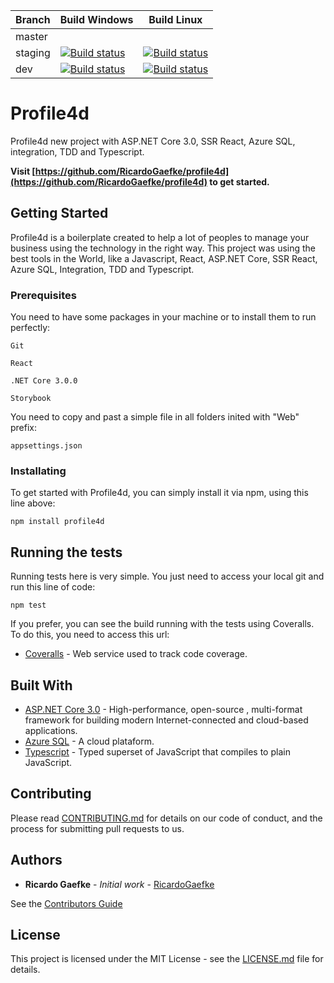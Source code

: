 |Branch|Build Windows|Build Linux
|---|---|---|
|master|   |   |
|staging|[![Build status](https://dev.azure.com/ricardogaefke/Profile4D/_apis/build/status/Staging-WebSite/Staging-WebSite-Windows)](https://dev.azure.com/ricardogaefke/Profile4D/_build/latest?definitionId=17)|[![Build status](https://dev.azure.com/ricardogaefke/Profile4D/_apis/build/status/Staging-WebSite/Staging-WebSite-Linux)](https://dev.azure.com/ricardogaefke/Profile4D/_build/latest?definitionId=16)|
|dev|[![Build status](https://dev.azure.com/ricardogaefke/Profile4D/_apis/build/status/dev-WebSite)](https://dev.azure.com/ricardogaefke/Profile4D/_build/latest?definitionId=15)|[![Build status](https://vsrm.dev.azure.com/ricardogaefke/_apis/public/Release/badge/e46778d8-1105-4e15-980d-a3279674dab7/2/2)](https://vsrm.dev.azure.com/ricardogaefke/_apis/public/Release/badge/e46778d8-1105-4e15-980d-a3279674dab7/2/2)|


# Profile4d

Profile4d new project with ASP.NET Core 3.0, SSR React, Azure SQL, integration, TDD and Typescript.

**Visit [https://github.com/RicardoGaefke/profile4d](https://github.com/RicardoGaefke/profile4d) to get started.**

## Getting Started

Profile4d is a boilerplate created to help a lot of peoples to manage your business using the technology in the right way. This project was using the best tools in the World, like a Javascript, React, ASP.NET Core, SSR React, Azure SQL, Integration, TDD and Typescript.

### Prerequisites

You need to have some packages in your machine or to install them to run perfectly:

```
Git

React

.NET Core 3.0.0

Storybook
```
You need to copy and past a simple file in all folders inited with "Web" prefix:
```
appsettings.json
```

### Installating

To get started with Profile4d, you can simply install it via npm, using this line above:
```
npm install profile4d
```

## Running the tests

Running tests here is very simple. You just need to access your local git and run this line of code:
```
npm test
```
If you prefer, you can see the build running with the tests using Coveralls. To do this, you need to access this url:

* [Coveralls](https://coveralls.io/github/RicardoGaefke/profile4d) - Web service used to track code coverage.

<!--### Break down into end to end tests

Explain what these tests test and why

```
Give an example
```

### And coding style tests

Explain what these tests test and why

```
Give an example
```

## Deployment

Add additional notes about how to deploy this on a live system

-->

## Built With

* [ASP.NET Core 3.0](https://docs.microsoft.com/pt-br/aspnet/core/?view=aspnetcore-3.0) - High-performance, open-source , multi-format framework for building modern Internet-connected and cloud-based applications.
* [Azure SQL](https://docs.microsoft.com/pt-br/azure/) - A cloud plataform.
* [Typescript](https://www.typescriptlang.org/) - Typed superset of JavaScript that compiles to plain JavaScript.

## Contributing

Please read [CONTRIBUTING.md](https://github.com/RicardoGaefke/profile4d/blob/master/CONTRIBUITING) for details on our code of conduct, and the process for submitting pull requests to us.

<!--
## Versioning

We use [SemVer](http://semver.org/) for versioning. For the versions available, see the [tags on this repository](https://github.com/your/project/tags).
--> 

## Authors

* **Ricardo Gaefke** - *Initial work* - [RicardoGaefke](https://github.com/RicardoGaefke)

See the [Contributors Guide](https://github.com/RicardoGaefke/profile4d/blob/master/CONTRIBUITING)

## License

This project is licensed under the MIT License - see the [LICENSE.md](https://github.com/RicardoGaefke/profile4d/blob/master/LICENSE) file for details.

